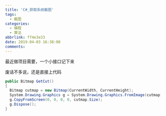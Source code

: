 ```yaml
---
title: 'C#_获取系统截图'
tags:
  - 截图
categories:
  - 编程
  - 算法
abbrlink: ff4e3e33
date: 2019-04-03 16:38:08
comments:
---
```

最近做项目需要，一个小接口记下来
<!-- more -->
废话不多说，还是直接上代码
```C# 
public Bitmap GetCut()
{
  Bitmap cutmap = new Bitmap(CurrentWidth, CurrentHeight);
  System.Drawing.Graphics g = System.Drawing.Graphics.FromImage(cutmap);
  g.CopyFromScreen(0, 0, 0, 0, cutmap.Size);
  g.Dispose();
}
```
